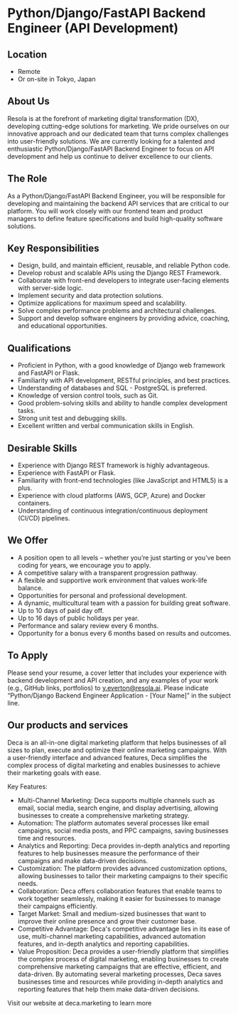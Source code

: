 # Python/Django/FastAPI Backend Engineer (API Development)

## Location

- Remote
- Or on-site in Tokyo, Japan

## About Us

Resola is at the forefront of marketing digital transformation (DX), developing cutting-edge solutions for marketing. We pride ourselves on our innovative approach and our dedicated team that turns complex challenges into user-friendly solutions. We are currently looking for a talented and enthusiastic Python/Django/FastAPI Backend Engineer to focus on API development and help us continue to deliver excellence to our clients.

## The Role

As a Python/Django/FastAPI Backend Engineer, you will be responsible for developing and maintaining the backend API services that are critical to our platform. You will work closely with our frontend team and product managers to define feature specifications and build high-quality software solutions.

## Key Responsibilities

- Design, build, and maintain efficient, reusable, and reliable Python code.
- Develop robust and scalable APIs using the Django REST Framework.
- Collaborate with front-end developers to integrate user-facing elements with server-side logic.
- Implement security and data protection solutions.
- Optimize applications for maximum speed and scalability.
- Solve complex performance problems and architectural challenges.
- Support and develop software engineers by providing advice, coaching, and educational opportunities.

## Qualifications

- Proficient in Python, with a good knowledge of Django web framework and FastAPI or Flask.
- Familiarity with API development, RESTful principles, and best practices.
- Understanding of databases and SQL - PostgreSQL is preferred.
- Knowledge of version control tools, such as Git.
- Good problem-solving skills and ability to handle complex development tasks.
- Strong unit test and debugging skills.
- Excellent written and verbal communication skills in English.

## Desirable Skills

- Experience with Django REST framework is highly advantageous.
- Experience with FastAPI or Flask.
- Familiarity with front-end technologies (like JavaScript and HTML5) is a plus.
- Experience with cloud platforms (AWS, GCP, Azure) and Docker containers.
- Understanding of continuous integration/continuous deployment (CI/CD) pipelines.

## We Offer

- A position open to all levels – whether you’re just starting or you’ve been coding for years, we encourage you to apply.
- A competitive salary with a transparent progression pathway.
- A flexible and supportive work environment that values work-life balance.
- Opportunities for personal and professional development.
- A dynamic, multicultural team with a passion for building great software.
- Up to 10 days of paid day off.
- Up to 16 days of public holidays per year.
- Performance and salary review every 6 months.
- Opportunity for a bonus every 6 months based on results and outcomes.

## To Apply

Please send your resume, a cover letter that includes your experience with backend development and API creation, and any examples of your work (e.g., GitHub links, portfolios) to y.everton@resola.ai. Please indicate “Python/Django Backend Engineer Application - [Your Name]” in the subject line.

## Our products and services

Deca is an all-in-one digital marketing platform that helps businesses of all sizes to plan, execute and optimize their online marketing campaigns. With a user-friendly interface and advanced features, Deca simplifies the complex process of digital marketing and enables businesses to achieve their marketing goals with ease.

Key Features:

- Multi-Channel Marketing: Deca supports multiple channels such as email, social media, search engine, and display advertising, allowing businesses to create a comprehensive marketing strategy.
- Automation: The platform automates several processes like email campaigns, social media posts, and PPC campaigns, saving businesses time and resources.
- Analytics and Reporting: Deca provides in-depth analytics and reporting features to help businesses measure the performance of their campaigns and make data-driven decisions.
- Customization: The platform provides advanced customization options, allowing businesses to tailor their marketing campaigns to their specific needs.
- Collaboration: Deca offers collaboration features that enable teams to work together seamlessly, making it easier for businesses to manage their campaigns efficiently.
- Target Market: Small and medium-sized businesses that want to improve their online presence and grow their customer base.
- Competitive Advantage: Deca's competitive advantage lies in its ease of use, multi-channel marketing capabilities, advanced automation features, and in-depth analytics and reporting capabilities.
- Value Proposition: Deca provides a user-friendly platform that simplifies the complex process of digital marketing, enabling businesses to create comprehensive marketing campaigns that are effective, efficient, and data-driven. By automating several marketing processes, Deca saves businesses time and resources while providing in-depth analytics and reporting features that help them make data-driven decisions.

Visit our website at deca.marketing to learn more
